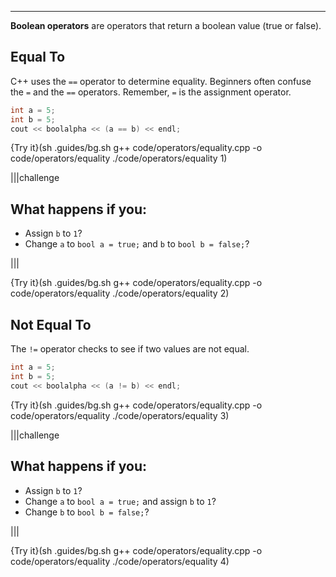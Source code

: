 ---

**Boolean operators** are operators that return a boolean value (true or false).

## Equal To

C++ uses the `==` operator to determine equality. Beginners often confuse the `=` and the `==` operators. Remember, `=` is the assignment operator.

```c++
int a = 5;
int b = 5;
cout << boolalpha << (a == b) << endl;
```

{Try it}(sh .guides/bg.sh g++ code/operators/equality.cpp -o code/operators/equality ./code/operators/equality 1)

|||challenge
## What happens if you:
* Assign `b` to `1`?
* Change `a` to `bool a = true;` and `b` to `bool b = false;`?

|||

{Try it}(sh .guides/bg.sh g++ code/operators/equality.cpp -o code/operators/equality ./code/operators/equality 2)

## Not Equal To

The `!=` operator checks to see if two values are not equal.

```c++
int a = 5;
int b = 5;
cout << boolalpha << (a != b) << endl;
```

{Try it}(sh .guides/bg.sh g++ code/operators/equality.cpp -o code/operators/equality ./code/operators/equality 3)

|||challenge
## What happens if you:
* Assign `b` to `1`?
* Change `a` to `bool a = true;` and assign `b` to `1`?
* Change `b` to `bool b = false;`?

|||

{Try it}(sh .guides/bg.sh g++ code/operators/equality.cpp -o code/operators/equality ./code/operators/equality 4)

